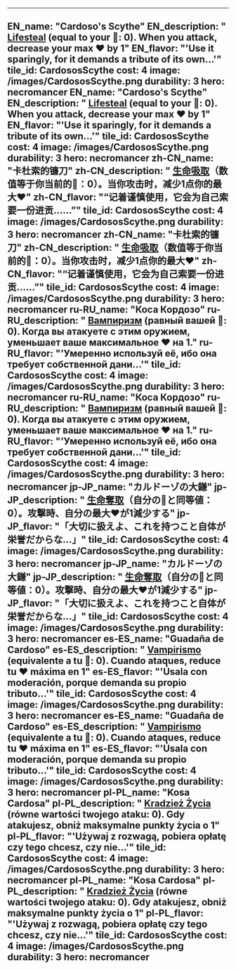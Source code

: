 ---

EN_name: "Cardoso's Scythe"
EN_description: " <u>Lifesteal</u> (equal to your 🔸: 0). When you attack, decrease your max ❤️ by 1"
EN_flavor: "'Use it sparingly, for it demands a tribute of its own...'"
tile_id: CardososScythe
cost: 4
image: /images/CardososScythe.png
durability: 3
hero: necromancer
EN_name: "Cardoso's Scythe"
EN_description: " <u>Lifesteal</u> (equal to your 🔸: 0). When you attack, decrease your max ❤️ by 1"
EN_flavor: "'Use it sparingly, for it demands a tribute of its own...'"
tile_id: CardososScythe
cost: 4
image: /images/CardososScythe.png
durability: 3
hero: necromancer
zh-CN_name: "卡杜索的镰刀"
zh-CN_description: " <u>生命吸取</u>（数值等于你当前的🔸：0）。当你攻击时，减少1点你的最大❤️"
zh-CN_flavor: "“记着谨慎使用，它会为自己索要一份进贡……”"
tile_id: CardososScythe
cost: 4
image: /images/CardososScythe.png
durability: 3
hero: necromancer
zh-CN_name: "卡杜索的镰刀"
zh-CN_description: " <u>生命吸取</u>（数值等于你当前的🔸：0）。当你攻击时，减少1点你的最大❤️"
zh-CN_flavor: "“记着谨慎使用，它会为自己索要一份进贡……”"
tile_id: CardososScythe
cost: 4
image: /images/CardososScythe.png
durability: 3
hero: necromancer
ru-RU_name: "Коса Кордозо"
ru-RU_description: " <u>Вампиризм</u> (равный вашей 🔸: 0). Когда вы атакуете с этим оружием, уменьшает ваше максимальное ❤️ на 1."
ru-RU_flavor: "'Умеренно используй её, ибо она требует собственной дани...'"
tile_id: CardososScythe
cost: 4
image: /images/CardososScythe.png
durability: 3
hero: necromancer
ru-RU_name: "Коса Кордозо"
ru-RU_description: " <u>Вампиризм</u> (равный вашей 🔸: 0). Когда вы атакуете с этим оружием, уменьшает ваше максимальное ❤️ на 1."
ru-RU_flavor: "'Умеренно используй её, ибо она требует собственной дани...'"
tile_id: CardososScythe
cost: 4
image: /images/CardososScythe.png
durability: 3
hero: necromancer
jp-JP_name: "カルドーゾの大鎌"
jp-JP_description: " <u>生命奪取</u>（自分の🔸と同等値：0）。攻撃時、自分の最大❤️が1減少する"
jp-JP_flavor: "「大切に扱えよ、これを持つこと自体が栄誉だからな…」"
tile_id: CardososScythe
cost: 4
image: /images/CardososScythe.png
durability: 3
hero: necromancer
jp-JP_name: "カルドーゾの大鎌"
jp-JP_description: " <u>生命奪取</u>（自分の🔸と同等値：0）。攻撃時、自分の最大❤️が1減少する"
jp-JP_flavor: "「大切に扱えよ、これを持つこと自体が栄誉だからな…」"
tile_id: CardososScythe
cost: 4
image: /images/CardososScythe.png
durability: 3
hero: necromancer
es-ES_name: "Guadaña de Cardoso"
es-ES_description: " <u>Vampirismo</u> (equivalente a tu 🔸: 0). Cuando ataques, reduce tu ❤️ máxima en 1"
es-ES_flavor: "'Úsala con moderación, porque demanda su propio tributo...'"
tile_id: CardososScythe
cost: 4
image: /images/CardososScythe.png
durability: 3
hero: necromancer
es-ES_name: "Guadaña de Cardoso"
es-ES_description: " <u>Vampirismo</u> (equivalente a tu 🔸: 0). Cuando ataques, reduce tu ❤️ máxima en 1"
es-ES_flavor: "'Úsala con moderación, porque demanda su propio tributo...'"
tile_id: CardososScythe
cost: 4
image: /images/CardososScythe.png
durability: 3
hero: necromancer
pl-PL_name: "Kosa Cardosa"
pl-PL_description: " <u>Kradzież Życia</u> (równe wartości twojego ataku: 0).
Gdy atakujesz, obniż maksymalne punkty życia o 1"
pl-PL_flavor: "'Używaj z rozwagą, pobiera opłatę czy tego chcesz, czy nie...'"
tile_id: CardososScythe
cost: 4
image: /images/CardososScythe.png
durability: 3
hero: necromancer
pl-PL_name: "Kosa Cardosa"
pl-PL_description: " <u>Kradzież Życia</u> (równe wartości twojego ataku: 0).
Gdy atakujesz, obniż maksymalne punkty życia o 1"
pl-PL_flavor: "'Używaj z rozwagą, pobiera opłatę czy tego chcesz, czy nie...'"
tile_id: CardososScythe
cost: 4
image: /images/CardososScythe.png
durability: 3
hero: necromancer
---
